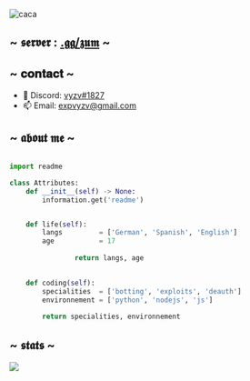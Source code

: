 ![caca](https://camo.githubusercontent.com/62a3ce0af4556682fcdaaff5e2ad6213de2e9c3050b3565e0fe73a83673cc4f9/68747470733a2f2f6b6f6d617265762e636f6d2f67687076632f3f757365726e616d653d7874656b6b7926636f6c6f723d79656c6c6f77267374796c653d666c61742d737175617265)

## ~ 𝖘𝖊𝖗𝖛𝖊𝖗 : [.𝖌𝖌/𝖟𝖚𝖒](https://discord.gg/onlp) ~ 

## ~ 𝐜𝐨𝐧𝐭𝐚𝐜𝐭 ~
- 👻 Discord: [vyzv#1827](https://discord.gg/zum)
- 📫 Email: expvyzv@gmail.com

## ~ 𝖆𝖇𝖔𝖚𝖙 𝖒𝖊 ~ 

```python

import readme

class Attributes:
	def __init__(self) -> None:
		information.get('readme')


	def life(self):
		langs         = ['German', 'Spanish', 'English']
		age           = 17
		
                return langs, age
		 

	def coding(self):
		specialities  = ['botting', 'exploits', 'deauth']
		environnement = ['python', 'nodejs', 'js']
		
		return specialities, environnement
```

## ~ 𝖘𝖙𝖆𝖙𝖘 ~ 
<a href="https://github.com/vyzv">
  <img align="center" src="https://github-readme-stats.vercel.app/api?username=vyzv&show_icons=true&theme=midnight-purple" />
</a>
